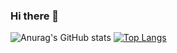 ### Hi there 👋
![Anurag's GitHub stats](https://github-readme-stats.vercel.app/api?username=huihuihuihuicyh&theme=default&show_icons=true&hide=contribs,prs)
[![Top Langs](https://github-readme-stats.vercel.app/api/top-langs/?username=huihuihuihuicyh)](https://github.com/anuraghazra/github-readme-stats)

<!--
**huihuihuihuicyh/huihuihuihuicyh** is a ✨ _special_ ✨ repository because its `README.md` (this file) appears on your GitHub profile.

Here are some ideas to get you started:

- 🔭 I’m currently working on ...
- 🌱 I’m currently learning ...
- 👯 I’m looking to collaborate on ...
- 🤔 I’m looking for help with ...
- 💬 Ask me about ...
- 📫 How to reach me: ...
- 😄 Pronouns: ...
- ⚡ Fun fact: ...
-->
